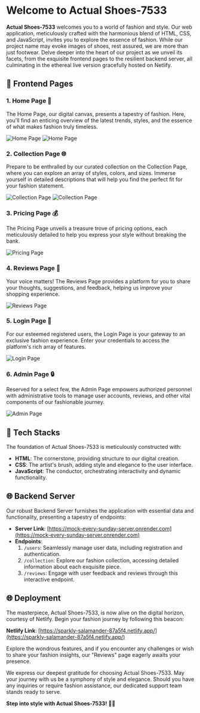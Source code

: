 

# Welcome to Actual Shoes-7533

**Actual Shoes-7533** welcomes you to a world of fashion and style. Our web application, meticulously crafted with the harmonious blend of HTML, CSS, and JavaScript, invites you to explore the essence of fashion. While our project name may evoke images of shoes, rest assured, we are more than just footwear. Delve deeper into the heart of our project as we unveil its facets, from the exquisite frontend pages to the resilient backend server, all culminating in the ethereal live version gracefully hosted on Netlify.

## 🌟 Frontend Pages

### 1. Home Page 🏡
The Home Page, our digital canvas, presents a tapestry of fashion. Here, you'll find an enticing overview of the latest trends, styles, and the essence of what makes fashion truly timeless.

![Home Page](screens/home01.jpg)
![Home Page](screens/home02.png)

### 2. Collection Page 🌐
Prepare to be enthralled by our curated collection on the Collection Page, where you can explore an array of styles, colors, and sizes. Immerse yourself in detailed descriptions that will help you find the perfect fit for your fashion statement.

![Collection Page](screens/collection1.png)
![Collection Page](screens/collection2.png)

### 3. Pricing Page 💰
The Pricing Page unveils a treasure trove of pricing options, each meticulously detailed to help you express your style without breaking the bank.

![Pricing Page](screens/pricing.png)

### 4. Reviews Page 💬
Your voice matters! The Reviews Page provides a platform for you to share your thoughts, suggestions, and feedback, helping us improve your shopping experience.

![Reviews Page](screens/reviews.png)

### 5. Login Page 🔐
For our esteemed registered users, the Login Page is your gateway to an exclusive fashion experience. Enter your credentials to access the platform's rich array of features.

![Login Page](screens/login.png)

### 6. Admin Page 🔒
Reserved for a select few, the Admin Page empowers authorized personnel with administrative tools to manage user accounts, reviews, and other vital components of our fashionable journey.

![Admin Page](screens/admin.png)

## 🚀 Tech Stacks

The foundation of Actual Shoes-7533 is meticulously constructed with:

- **HTML**: The cornerstone, providing structure to our digital creation.
- **CSS**: The artist's brush, adding style and elegance to the user interface.
- **JavaScript**: The conductor, orchestrating interactivity and dynamic functionality.

## 🌐 Backend Server

Our robust Backend Server furnishes the application with essential data and functionality, presenting a tapestry of endpoints:

- **Server Link**: [https://mock-every-sunday-server.onrender.com](https://mock-every-sunday-server.onrender.com)
- **Endpoints**:
  1. `/users`: Seamlessly manage user data, including registration and authentication.
  2. `/collection`: Explore our fashion collection, accessing detailed information about each exquisite piece.
  3. `/reviews`: Engage with user feedback and reviews through this interactive endpoint.

## 🌐 Deployment

The masterpiece, Actual Shoes-7533, is now alive on the digital horizon, courtesy of Netlify. Begin your fashion journey by following this beacon:

**Netlify Link**: [https://sparkly-salamander-87a5f4.netlify.app/](https://sparkly-salamander-87a5f4.netlify.app/)

Explore the wondrous features, and if you encounter any challenges or wish to share your fashion insights, our "Reviews" page eagerly awaits your presence.

We express our deepest gratitude for choosing Actual Shoes-7533. May your journey with us be a symphony of style and elegance. Should you have any inquiries or require fashion assistance, our dedicated support team stands ready to serve.

**Step into style with Actual Shoes-7533!** 👗🌉
